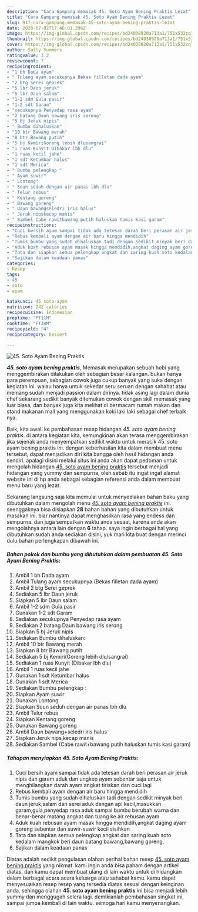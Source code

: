 ```yaml
---
description: "Cara Gampang memasak 45. Soto Ayam Bening Praktis Lezat"
title: "Cara Gampang memasak 45. Soto Ayam Bening Praktis Lezat"
slug: 917-cara-gampang-memasak-45-soto-ayam-bening-praktis-lezat
date: 2020-07-02T17:46:01.296Z
image: https://img-global.cpcdn.com/recipes/bd24038920a713a1/751x532cq70/45-soto-ayam-bening-praktis-foto-resep-utama.jpg
thumbnail: https://img-global.cpcdn.com/recipes/bd24038920a713a1/751x532cq70/45-soto-ayam-bening-praktis-foto-resep-utama.jpg
cover: https://img-global.cpcdn.com/recipes/bd24038920a713a1/751x532cq70/45-soto-ayam-bening-praktis-foto-resep-utama.jpg
author: Sally Summers
ratingvalue: 3.2
reviewcount: 7
recipeingredient:
- "1 bh Dada ayam"
- " Tulang ayam secukupnya Bekas filletan dada ayam"
- "2 btg Serei geprek"
- "5 lbr Daun jeruk"
- "5 lbr Daun salam"
- "1-2 sdm Gula pasir"
- "1-2 sdt Garam"
- "secukupnya Penyedap rasa ayam"
- "2 batang Daun bawang iris serong"
- "5 bj Jeruk nipis"
- " Bumbu dihaluskan"
- "10 btr Bawang merah"
- "8 btr Bawang putih"
- "5 bj KemiriGoreng lebih dlusangrai"
- "1 ruas Kunyit Dibakar lbh dlu"
- "1 ruas kecil jahe"
- "1 sdt Ketumbar halus"
- "1 sdt Merica"
- " Bumbu pelengkap "
- " Ayam suwir"
- " Lontong"
- " Soun seduh dengan air panas lbh dlu"
- " Telur rebus"
- " Kentang goreng"
- " Bawang goreng"
- " Daun bawangseledri iris halus"
- " Jeruk nipskecap manis"
- " Sambel Cabe rawitbawang putih haluskan tumis kasi garam"
recipeinstructions:
- "Cuci bersih ayam sampai tidak ada tetesan darah beri perasan air jeruk nipis dan garam aduk dan ungkep ayam sebentar saja untuk menghilangkan darah ayam angkat tiriskan dan cuci lagi"
- "Rebus kembali ayam dengan air baru hingga mendidih"
- "Tumis bumbu yang sudah dihaluskan tadi dengan sedikit minyak beri daun jeruk,salam dan serei aduk dengan api kecil,masukkan garam,gula,penyedap rasa aduk sampai bumbu berubah warna dan benar-benar matang angkat dan tuang ke air rebusan ayam"
- "Aduk kuah rebusan ayam masak hingga mendidih,angkat daging ayam goreng sebentar dan suwir-suwir kecil sisihkan"
- "Tata dan siapkan semua pelengkap angkat dan saring kuah soto kedalam mangkok beri daun batang bawang,bawang goreng,"
- "Sajikan dalam keadaan panas"
categories:
- Resep
tags:
- 45
- soto
- ayam

katakunci: 45 soto ayam 
nutrition: 242 calories
recipecuisine: Indonesian
preptime: "PT11M"
cooktime: "PT34M"
recipeyield: "4"
recipecategory: Dessert

---
```



![45. Soto Ayam Bening Praktis](https://img-global.cpcdn.com/recipes/bd24038920a713a1/751x532cq70/45-soto-ayam-bening-praktis-foto-resep-utama.jpg)

<b><i>45. soto ayam bening praktis</i></b>, Memasak merupakan sebuah hobi yang menggembirakan dilakukan oleh sebagian besar kalangan. bukan hanya para perempuan, sebagian cowok juga cukup banyak yang suka dengan kegiatan ini. walau hanya untuk sekedar seru seruan dengan sahabat atau memang sudah menjadi passion dalam dirinya. tidak asing lagi dalam dunia chef sekarang sedikit banyak ditemukan cowok dengan skill memasak yang luar biasa, dan banyak juga kita melihat di bermacam rumah makan dan stand makanan mall yang menggunakan koki laki laki sebagai chef terbaik nya.

Baik, kita awali ke pembahasan resep hidangan <i>45. soto ayam bening praktis</i>. di antara kegiatan kita, kemungkinan akan terasa menggembirakan jika sejenak anda menyempatkan sedikit waktu untuk meracik 45. soto ayam bening praktis ini. dengan keberhasilan kita dalam membuat menu tersebut, dapat menjadikan diri kita bangga oleh hasil hidangan anda sendiri. apalagi disini melalui situs ini anda akan dapat pedoman untuk mengolah hidangan <u>45. soto ayam bening praktis</u> tersebut menjadi hidangan yang yummy dan sempurna, oleh sebab itu ingat ingat alamat website ini di hp anda sebagai sebagian referensi anda dalam membuat menu baru yang lezat.




Sekarang langsung saja kita memulai untuk menyediakan bahan baku yang dibutuhkan dalam mengolah menu <u><i>45. soto ayam bening praktis</i></u> ini. seenggaknya bisa disiapkan <b>28</b> bahan bahan yang dibutuhkan untuk masakan ini. biar nantinya dapat menghasilkan rasa yang endess dan sempurna. dan juga sempatkan waktu anda sesaat, karena anda akan mengolahnya antara lain dengan <b>6</b> tahap. saya ingin berbagai hal yang dibutuhkan sudah anda sediakan disini, yuk mari kita buat dengan merinci dulu bahan perlengkapan dibawah ini.

<!--inarticleads1-->

##### Bahan pokok dan bumbu yang dibutuhkan dalam pembuatan 45. Soto Ayam Bening Praktis:

1. Ambil 1 bh Dada ayam
1. Ambil  Tulang ayam secukupnya (Bekas filletan dada ayam)
1. Ambil 2 btg Serei geprek
1. Sediakan 5 lbr Daun jeruk
1. Siapkan 5 lbr Daun salam
1. Ambil 1-2 sdm Gula pasir
1. Gunakan 1-2 sdt Garam
1. Sediakan secukupnya Penyedap rasa ayam
1. Sediakan 2 batang Daun bawang iris serong
1. Siapkan 5 bj Jeruk nipis
1. Sediakan  Bumbu dihaluskan:
1. Ambil 10 btr Bawang merah
1. Siapkan 8 btr Bawang putih
1. Sediakan 5 bj Kemiri(Goreng lebih dlu/sangrai)
1. Sediakan 1 ruas Kunyit (Dibakar lbh dlu)
1. Ambil 1 ruas kecil jahe
1. Gunakan 1 sdt Ketumbar halus
1. Gunakan 1 sdt Merica
1. Sediakan  Bumbu pelengkap :
1. Siapkan  Ayam suwir
1. Gunakan  Lontong
1. Siapkan  Soun seduh dengan air panas lbh dlu
1. Ambil  Telur rebus
1. Siapkan  Kentang goreng
1. Gunakan  Bawang goreng
1. Ambil  Daun bawang+seledri iris halus
1. Siapkan  Jeruk nips,kecap manis
1. Sediakan  Sambel (Cabe rawit+bawang putih haluskan tumis kasi garam)




<!--inarticleads2-->

##### Tahapan menyiapkan 45. Soto Ayam Bening Praktis:

1. Cuci bersih ayam sampai tidak ada tetesan darah beri perasan air jeruk nipis dan garam aduk dan ungkep ayam sebentar saja untuk menghilangkan darah ayam angkat tiriskan dan cuci lagi
1. Rebus kembali ayam dengan air baru hingga mendidih
1. Tumis bumbu yang sudah dihaluskan tadi dengan sedikit minyak beri daun jeruk,salam dan serei aduk dengan api kecil,masukkan garam,gula,penyedap rasa aduk sampai bumbu berubah warna dan benar-benar matang angkat dan tuang ke air rebusan ayam
1. Aduk kuah rebusan ayam masak hingga mendidih,angkat daging ayam goreng sebentar dan suwir-suwir kecil sisihkan
1. Tata dan siapkan semua pelengkap angkat dan saring kuah soto kedalam mangkok beri daun batang bawang,bawang goreng,
1. Sajikan dalam keadaan panas




Diatas adalah sedikit pengulasan olahan perihal bahan resep <u>45. soto ayam bening praktis</u> yang nikmat. kami ingin anda bisa paham dengan artikel diatas, dan kamu dapat membuat ulang di lain waktu untuk di hidangkan dalam berbagai acara acara keluarga atau sahabat kamu. kamu dapat menyesuaikan resep resep yang tersedia diatas sesuai dengan keinginan anda, sehingga olahan <b>45. soto ayam bening praktis</b> ini bisa menjadi lebih yummy dan menggugah selera lagi. demikianlah pembahasan singkat ini, sampai jumpa kembali di lain waktu. semoga hari kamu menyenangkan.
